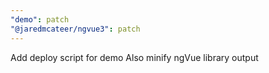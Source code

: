 ```yaml
---
"demo": patch
"@jaredmcateer/ngvue3": patch
---
```


Add deploy script for demo
Also minify ngVue library output
